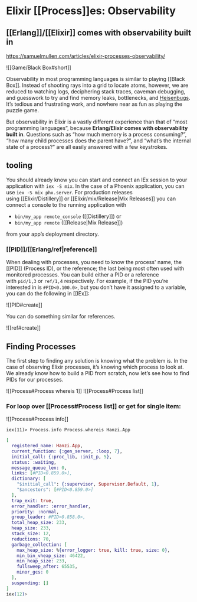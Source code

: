# Elixir [[Process]]es: Observability
## [[Erlang]]/[[Elixir]] comes with observability built in

https://samuelmullen.com/articles/elixir-processes-observability/

![[Game/Black Box#short]]

Observability in most programming languages is similar to playing [[Black Box]]. Instead of shooting rays into a grid to locate atoms, however, we are reduced to watching logs, deciphering stack traces, caveman debugging, and guesswork to try and find memory leaks, bottlenecks, and [Heisenbugs](https://en.wikipedia.org/wiki/Heisenbug). It’s tedious and frustrating work, and nowhere near as fun as playing the puzzle game.

But observability in Elixir is a vastly different experience than that of “most programming languages”, because **Erlang/Elixir comes with observability built in**. Questions such as “how much memory is a process consuming?”, “how many child processes does the parent have?”, and “what’s the internal state of a process?” are all easily answered with a few keystrokes.

## tooling

You should already know you can start and connect an IEx session to your application with `iex -S mix`. In the case of a Phoenix application, you can use `iex -S mix phx.server`. For production releases using [[Elixir/Distillery]] or [[Elixir/mix/Release|Mix Releases]] you can connect a console to the running application with 
- `bin/my_app remote_console` ([[Distillery]]) or 
- `bin/my_app remote` ([[Release|Mix Release]])

from your app’s deployment directory.


### [[PID]]/[[Erlang/ref|reference]]

When dealing with processes, you need to know the process' name, the [[PID]] (Process ID), or the reference; the last being most often used with monitored processes. You can build either a PID or a reference with `pid/1,3` or `ref/1,4` respectively. For example, if the PID you’re interested in is `#PID<0.100.0>`, but you don’t have it assigned to a variable, you can do the following in [[IEx]]:

![[PID#create]]

You can do something similar for references.

![[ref#create]]

## Finding Processes

The first step to finding any solution is knowing what the problem is. In the case of observing Elixir processes, it’s knowing which process to look at. We already know how to build a PID from scratch, now let’s see how to find PIDs for our processes.

![[Process#Process whereis 1]]
![[Process#Process list]]

### For loop over [[Process#Process list]] or get for single item:

![[Process#Process info]] 

```
iex(11)> Process.info Process.whereis Hanzi.App
```
```elixir
[
  registered_name: Hanzi.App,
  current_function: {:gen_server, :loop, 7},
  initial_call: {:proc_lib, :init_p, 5},
  status: :waiting,
  message_queue_len: 0,
  links: [#PID<0.859.0>],
  dictionary: [
    "$initial_call": {:supervisor, Supervisor.Default, 1},
    "$ancestors": [#PID<0.859.0>]
  ],
  trap_exit: true,
  error_handler: :error_handler,
  priority: :normal,
  group_leader: #PID<0.858.0>,
  total_heap_size: 233,
  heap_size: 233,
  stack_size: 12,
  reductions: 70,
  garbage_collection: [
    max_heap_size: %{error_logger: true, kill: true, size: 0},
    min_bin_vheap_size: 46422,
    min_heap_size: 233,
    fullsweep_after: 65535,
    minor_gcs: 0
  ],
  suspending: []
]
iex(12)> 
```
